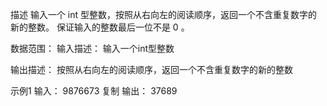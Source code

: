 描述
输入一个 int 型整数，按照从右向左的阅读顺序，返回一个不含重复数字的新的整数。
保证输入的整数最后一位不是 0 。

数据范围： 
输入描述：
输入一个int型整数

输出描述：
按照从右向左的阅读顺序，返回一个不含重复数字的新的整数

示例1
输入：
9876673
复制
输出：
37689
